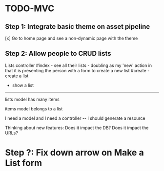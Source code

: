 # TODO-MVC 

## Step 1: Integrate basic theme on asset pipeline

[x] Go to home page and see a non-dynamic page with the theme

## Step 2: Allow people to CRUD lists

Lists controller
    #index
    - see all their lists
    - doubling as my 'new' action in that it is presenting the person with a form to create a new list
    #create
    - create a list

- show a list

----

lists model
    has many items


items model
    belongs to a list

I need a model and I need a controller -- I should generate a resource

Thinking about new features:
Does it impact the DB?
Does it impact the URLs?

# Step ?: Fix down arrow on Make a List form